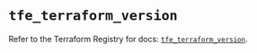 # `tfe_terraform_version`

Refer to the Terraform Registry for docs: [`tfe_terraform_version`](https://registry.terraform.io/providers/hashicorp/tfe/0.55.0/docs/resources/terraform_version).
